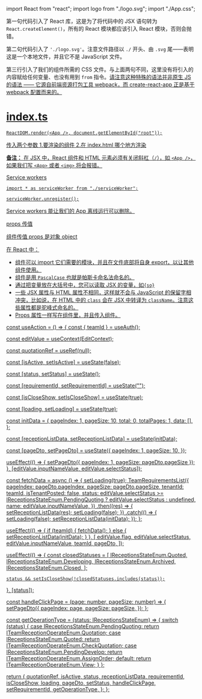 import React from "react";
import logo from "./logo.svg";
import "./App.css";

第一句代码引入了 React 库，这是为了将代码中的 JSX 语句转为`React.createElement()`，所有的 React 模块都应该引入 React 模块，否则会抛错。

第二句代码引入了 `'./logo.svg'`。注意文件路径以 `./` 开头、由 `.svg` 尾——表明这是一个本地文件，并且它不是 JavaScript 文件。

第三行引入了我们的组件所需的 CSS 文件。与上面两句不同，这里没有将引入的内容赋给任何变量、也没有用到 `from` 指令。<u>请注意这种特殊的语法并非原生 JS 的语法 —— 它源自前端资源打包工具 webpack，而 create-react-app 正是基于 webpack 配置而来的。

# index.ts

```
ReactDOM.render(<App />, document.getElementById("root"));
```

传入两个参数 1.要渲染的组件 2.在 index.html 哪个地方渲染

**备注：** 在 JSX 中，React 组件和 HTML 元素必须有关闭斜杠（`/`），如 `<App />`，如果我们写 `<App>` 或者 `<img>` 将会报错。

[Service workers](https://developer.mozilla.org/zh-CN/docs/Web/API/Service_Worker_API/Using_Service_Workers)

```
import * as serviceWorker from "./serviceWorker";
```

```
serviceWorker.unregister();
```

[Service workers](https://developer.mozilla.org/zh-CN/docs/Web/API/Service_Worker_API/Using_Service_Workers) 能让我们的 App 离线运行可以删除。

props 传值

组件传值 props 是对象 object

在 React 中：

- 组件可以 import 它们需要的模块，并且在文件底部将自身 export，以让其他组件使用。
- 组件是用 `PascalCase` 也就是帕斯卡命名法命名的。
- 通过把变量放在大括号中，您可以读取 JSX 的变量，如`{so}`
- 一些 JSX 属性与 HTML 属性不相同，这样就不会与 JavaScript 的保留字相冲突，比如说，在 HTML 中的 `class` 会在 JSX 中转译为 `className`。注意这些属性都是驼峰式命名的。
- Props 属性一样写在组件里，并且传入组件。

const useAction = () => {
const { teamId } = useAuth();

const editValue = useContext(EditContext);

const quotationRef = useRef<IModalBoxRef>(null);

const [isActive, setIsActive] = useState<boolean>(false);

const [status, setStatus] = useState<IReceptionsStateEnum>();

const [requirementId, setRequirementId] = useState<string>("");

const [isCloseShow, setIsCloseShow] = useState<boolean>(true);

const [loading, setLoading] = useState<boolean>(true);

const initData = {
pageIndex: 1,
pageSize: 10,
total: 0,
totalPages: 1,
data: [],
};

const [receptionListData, setReceptionListData] =
useState<ITeamRequirementsListResponse>(initData);

const [pageDto, setPageDto] = useState<IPageInfo>({
pageIndex: 1,
pageSize: 10,
});

useEffect(() => {
setPageDto({ pageIndex: 1, pageSize: pageDto.pageSize });
}, [editValue.inputNameValue, editValue.selectStatus]);

const fetchData = async () => {
setLoading(true);
TeamRequirementsList({
pageIndex: pageDto.pageIndex,
pageSize: pageDto.pageSize,
tenantId: teamId,
isTenantPosted: false,
status:
editValue.selectStatus >= IReceptionsStateEnum.PendingQuoting
? editValue.selectStatus
: undefined,
name: editValue.inputNameValue,
})
.then((res) => {
setReceptionListData(res);
setLoading(false);
})
.catch(() => {
setLoading(false);
setReceptionListData(initData);
});
};

useEffect(() => {
if (teamId) {
fetchData();
} else {
setReceptionListData(initData);
}
}, [
editValue.flag,
editValue.selectStatus,
editValue.inputNameValue,
teamId,
pageDto,
]);

useEffect(() => {
const closedStatuses = [
IReceptionsStateEnum.Quoted,
IReceptionsStateEnum.Developing,
IReceptionsStateEnum.Archived,
IReceptionsStateEnum.Closed,
];

    status && setIsCloseShow(!closedStatuses.includes(status));

}, [status]);

const handleClickPage = (page: number, pageSize: number) => {
setPageDto({
pageIndex: page,
pageSize: pageSize,
});
};

const getOperationType = (status: IReceptionsStateEnum) => {
switch (status) {
case IReceptionsStateEnum.PendingQuoting:
return ITeamReceptionOperateEnum.Quotation;
case IReceptionsStateEnum.Quoted:
return ITeamReceptionOperateEnum.CheckQuotation;
case IReceptionsStateEnum.PendingDevelop:
return ITeamReceptionOperateEnum.AssignOrder;
default:
return ITeamReceptionOperateEnum.View;
}
};

return {
quotationRef,
isActive,
status,
receptionListData,
requirementId,
isCloseShow,
loading,
pageDto,
setStatus,
handleClickPage,
setRequirementId,
getOperationType,
};
};
